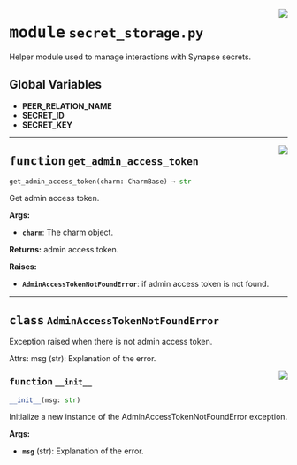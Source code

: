 <!-- markdownlint-disable -->

<a href="../src/secret_storage.py#L0"><img align="right" style="float:right;" src="https://img.shields.io/badge/-source-cccccc?style=flat-square"></a>

# <kbd>module</kbd> `secret_storage.py`
Helper module used to manage interactions with Synapse secrets. 

**Global Variables**
---------------
- **PEER_RELATION_NAME**
- **SECRET_ID**
- **SECRET_KEY**

---

<a href="../src/secret_storage.py#L83"><img align="right" style="float:right;" src="https://img.shields.io/badge/-source-cccccc?style=flat-square"></a>

## <kbd>function</kbd> `get_admin_access_token`

```python
get_admin_access_token(charm: CharmBase) → str
```

Get admin access token. 



**Args:**
 
 - <b>`charm`</b>:  The charm object. 



**Returns:**
 admin access token. 



**Raises:**
 
 - <b>`AdminAccessTokenNotFoundError`</b>:  if admin access token is not found. 


---

## <kbd>class</kbd> `AdminAccessTokenNotFoundError`
Exception raised when there is not admin access token. 

Attrs:  msg (str): Explanation of the error. 

<a href="../src/secret_storage.py#L30"><img align="right" style="float:right;" src="https://img.shields.io/badge/-source-cccccc?style=flat-square"></a>

### <kbd>function</kbd> `__init__`

```python
__init__(msg: str)
```

Initialize a new instance of the AdminAccessTokenNotFoundError exception. 



**Args:**
 
 - <b>`msg`</b> (str):  Explanation of the error. 





